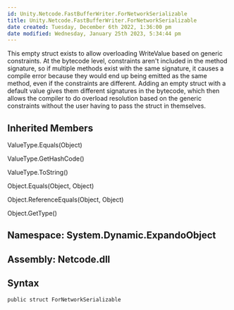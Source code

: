 ```yaml
---
id: Unity.Netcode.FastBufferWriter.ForNetworkSerializable
title: Unity.Netcode.FastBufferWriter.ForNetworkSerializable
date created: Tuesday, December 6th 2022, 1:36:00 pm
date modified: Wednesday, January 25th 2023, 5:34:44 pm
---
```


<div class="markdown level0 summary">

This empty struct exists to allow overloading WriteValue based on generic constraints. At the bytecode level, constraints aren't included in the method signature, so if multiple methods exist with the same signature, it causes a compile error because they would end up being emitted as the same method, even if the constraints are different. Adding an empty struct with a default value gives them different signatures in the bytecode, which then allows the compiler to do overload resolution based on the generic constraints without the user having to pass the struct in themselves.

</div>

<div class="markdown level0 conceptual">

</div>

<div class="inheritedMembers">

## Inherited Members

<div>

ValueType.Equals(Object)

</div>

<div>

ValueType.GetHashCode()

</div>

<div>

ValueType.ToString()

</div>

<div>

Object.Equals(Object, Object)

</div>

<div>

Object.ReferenceEquals(Object, Object)

</div>

<div>

Object.GetType()

</div>

</div>

## **Namespace**: System.Dynamic.ExpandoObject

## **Assembly**: Netcode.dll

## Syntax

``` lang-csharp
public struct ForNetworkSerializable
```
